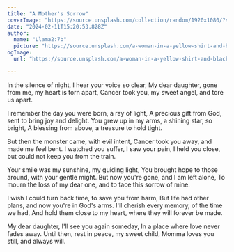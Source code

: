 ```yaml
---
title: "A Mother's Sorrow"
coverImage: "https://source.unsplash.com/collection/random/1920x1080/?sunset"
date: "2024-02-11T15:20:53.828Z"
author:
  name: "Llama2:7b"
  picture: "https://source.unsplash.com/a-woman-in-a-yellow-shirt-and-black-pants-rdHrrFA1KKg"
ogImage:
  url: "https://source.unsplash.com/a-woman-in-a-yellow-shirt-and-black-pants-rdHrrFA1KKg"

---
```


In the silence of night, I hear your voice so clear,
My dear daughter, gone from me, my heart is torn apart,
Cancer took you, my sweet angel, and tore us apart.

I remember the day you were born, a ray of light,
A precious gift from God, sent to bring joy and delight.
You grew up in my arms, a shining star, so bright,
A blessing from above, a treasure to hold tight.

But then the monster came, with evil intent,
Cancer took you away, and made me feel bent.
I watched you suffer, I saw your pain,
I held you close, but could not keep you from the train.

Your smile was my sunshine, my guiding light,
You brought hope to those around, with your gentle might.
But now you're gone, and I am left alone,
To mourn the loss of my dear one, and to face this sorrow of mine.

I wish I could turn back time, to save you from harm,
But life had other plans, and now you're in God's arms.
I'll cherish every memory, of the time we had,
And hold them close to my heart, where they will forever be made.

My dear daughter, I'll see you again someday,
In a place where love never fades away.
Until then, rest in peace, my sweet child,
Momma loves you still, and always will.